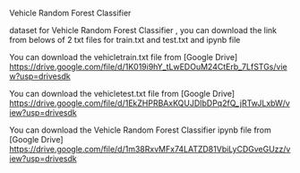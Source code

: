 Vehicle Random Forest Classifier 

 dataset for Vehicle Random Forest Classifier , you can download the link from belows of 2 txt files for train.txt and test.txt and ipynb file

You can download the vehicletrain.txt file from [Google Drive] https://drive.google.com/file/d/1K019i9hY_tLwEDOuM24CtErb_7LfSTGs/view?usp=drivesdk


You can download the vehicletest.txt file from [Google Drive] https://drive.google.com/file/d/1EkZHPRBAxKQUJDIbDPq2fQ_jRTwJLxbW/view?usp=drivesdk


You can download the Vehicle Random Forest Classifier  ipynb file from [Google Drive] https://drive.google.com/file/d/1m38RxvMFx74LATZD81VbiLyCDGveGUzz/view?usp=drivesdk

